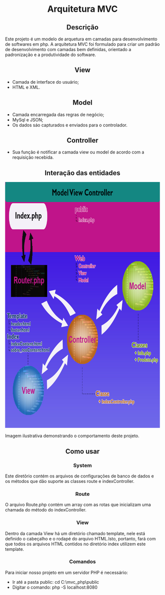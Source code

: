 <h1 style="text-align: center;">Arquitetura MVC</h1>

<h2 style="text-align: center;">Descrição</h2>
<p> Este projeto é um modelo de arquetura em camadas para desenvolvimento de softwares em php. 
A arquitetura MVC foi formulado para criar um padrão de desenvolvimento com camadas bem definidas, orientado a padronização
e a produtividade do software.
</p>

<h2 style="text-align: center;">View</h1>

<ul>
  <li>Camada de interface do usuário;</li>
  <li>HTML e XML.</li>
</ul>

<h2 style="text-align: center;">Model</h1>

<ul>
  <li>Camada encarregada das regras de negócio;</li>
  <li>MySql e JSON;</li>
  <li>Os dados sáo capturados e enviados para o controlador.</li>
</ul>

<h2 style="text-align: center;">Controller</h1>

<ul>
  <li>Sua função é notificar a camada view ou model de acordo com a requisição recebida.</li>
</ul>


<h2 style="text-align: center;"> Interação das entidades</h2>

<img src="imagem/Modelo.jpg" alt="Modelo MVC" width="800" height="800"/>
<p>Imagem ilustrativa demonstrando o comportamento deste projeto.</p>

<h2 style="text-align: center;"> Como usar</h2>

<h3 style="text-align: center;">System</h3>
<p>Este diretõrio contém os arquivos de configurações de banco de dados e os métodos que dão suporte as classes route e 
indexController.
</p>


<h3 style="text-align: center;">Route</h3>
<p>O arquivo Route.php contém um array com as rotas que inicializam uma chamada do método do indexController. 
</p>

<h3 style="text-align: center;">View</h3>
<p>Dentro da camada View há um diretório chamado template, nele está definido o cabeçalho e o rodapé do arquivo HTML.Isto, portanto, 
fará com que todos os arquivos HTML contidos no diretório index utilizem este template. 
</p>

<h3 style="text-align: center;">Comandos</h3>
<p>
	Para iniciar nosso projeto em um servidor PHP é necessário:
</p>
<ul>
  <li>Ir até a pasta public: cd C:\mvc_php\public</li>
  <li>Digitar o comando: php -S localhost:8080</li>
</ul>

